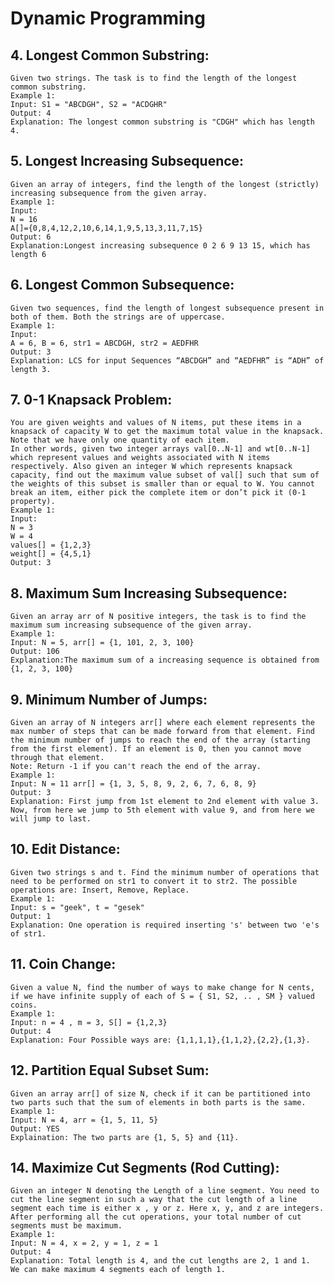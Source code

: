# Dynamic Programming

## 4. Longest Common Substring:
    Given two strings. The task is to find the length of the longest common substring.
    Example 1:
    Input: S1 = "ABCDGH", S2 = "ACDGHR"
    Output: 4
    Explanation: The longest common substring is "CDGH" which has length 4.

## 5. Longest Increasing Subsequence:
    Given an array of integers, find the length of the longest (strictly) increasing subsequence from the given array.
    Example 1:
    Input:
    N = 16
    A[]={0,8,4,12,2,10,6,14,1,9,5,13,3,11,7,15}
    Output: 6 
    Explanation:Longest increasing subsequence 0 2 6 9 13 15, which has length 6

## 6. Longest Common Subsequence:
    Given two sequences, find the length of longest subsequence present in both of them. Both the strings are of uppercase.
    Example 1:
    Input:
    A = 6, B = 6, str1 = ABCDGH, str2 = AEDFHR
    Output: 3
    Explanation: LCS for input Sequences “ABCDGH” and “AEDFHR” is “ADH” of length 3.

## 7. 0-1 Knapsack Problem:
    You are given weights and values of N items, put these items in a knapsack of capacity W to get the maximum total value in the knapsack. Note that we have only one quantity of each item.
    In other words, given two integer arrays val[0..N-1] and wt[0..N-1] which represent values and weights associated with N items respectively. Also given an integer W which represents knapsack capacity, find out the maximum value subset of val[] such that sum of the weights of this subset is smaller than or equal to W. You cannot break an item, either pick the complete item or don’t pick it (0-1 property).
    Example 1:
    Input:
    N = 3
    W = 4
    values[] = {1,2,3}
    weight[] = {4,5,1}
    Output: 3

## 8. Maximum Sum Increasing Subsequence:
    Given an array arr of N positive integers, the task is to find the maximum sum increasing subsequence of the given array.
    Example 1:
    Input: N = 5, arr[] = {1, 101, 2, 3, 100}   
    Output: 106
    Explanation:The maximum sum of a increasing sequence is obtained from {1, 2, 3, 100}

## 9. Minimum Number of Jumps:
    Given an array of N integers arr[] where each element represents the max number of steps that can be made forward from that element. Find the minimum number of jumps to reach the end of the array (starting from the first element). If an element is 0, then you cannot move through that element.
    Note: Return -1 if you can't reach the end of the array.
    Example 1: 
    Input: N = 11 arr[] = {1, 3, 5, 8, 9, 2, 6, 7, 6, 8, 9} 
    Output: 3 
    Explanation: First jump from 1st element to 2nd element with value 3. Now, from here we jump to 5th element with value 9, and from here we will jump to last. 

## 10. Edit Distance:   
    Given two strings s and t. Find the minimum number of operations that need to be performed on str1 to convert it to str2. The possible operations are: Insert, Remove, Replace.
    Example 1:
    Input: s = "geek", t = "gesek"
    Output: 1 
    Explanation: One operation is required inserting 's' between two 'e's of str1.

## 11. Coin Change:
    Given a value N, find the number of ways to make change for N cents, if we have infinite supply of each of S = { S1, S2, .. , SM } valued coins.
    Example 1:
    Input: n = 4 , m = 3, S[] = {1,2,3}
    Output: 4 
    Explanation: Four Possible ways are: {1,1,1,1},{1,1,2},{2,2},{1,3}.

## 12. Partition Equal Subset Sum:
    Given an array arr[] of size N, check if it can be partitioned into two parts such that the sum of elements in both parts is the same.
    Example 1:
    Input: N = 4, arr = {1, 5, 11, 5} 
    Output: YES 
    Explaination: The two parts are {1, 5, 5} and {11}.

## 14. Maximize Cut Segments (Rod Cutting):
    Given an integer N denoting the Length of a line segment. You need to cut the line segment in such a way that the cut length of a line segment each time is either x , y or z. Here x, y, and z are integers. After performing all the cut operations, your total number of cut segments must be maximum.
    Example 1:
    Input: N = 4, x = 2, y = 1, z = 1
    Output: 4
    Explanation: Total length is 4, and the cut lengths are 2, 1 and 1.  We can make maximum 4 segments each of length 1.
